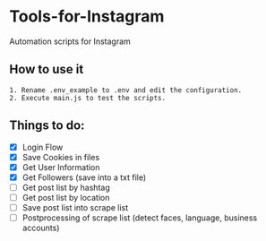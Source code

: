 # Tools-for-Instagram
Automation scripts for Instagram </br>
## How to use it
    1. Rename .env_example to .env and edit the configuration.
    2. Execute main.js to test the scripts. 
## Things to do:
- [x] Login Flow
- [x] Save Cookies in files
- [x] Get User Information
- [x] Get Followers (save into a txt file)
- [ ] Get post list by hashtag
- [ ] Get post list by location
- [ ] Save post list into scrape list
- [ ] Postprocessing of scrape list (detect faces, language, business accounts)
